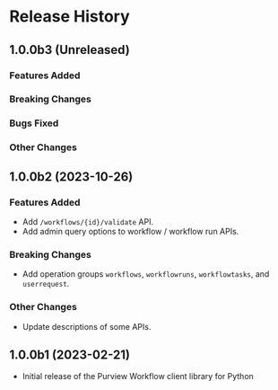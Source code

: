 # Release History

## 1.0.0b3 (Unreleased)

### Features Added

### Breaking Changes

### Bugs Fixed

### Other Changes

## 1.0.0b2 (2023-10-26)

### Features Added

- Add `/workflows/{id}/validate` API.
- Add admin query options to workflow / workflow run APIs.

### Breaking Changes

- Add operation groups `workflows`, `workflowruns`, `workflowtasks`, and `userrequest`.

### Other Changes

- Update descriptions of some APIs.

## 1.0.0b1 (2023-02-21)

- Initial release of the Purview Workflow client library for Python
